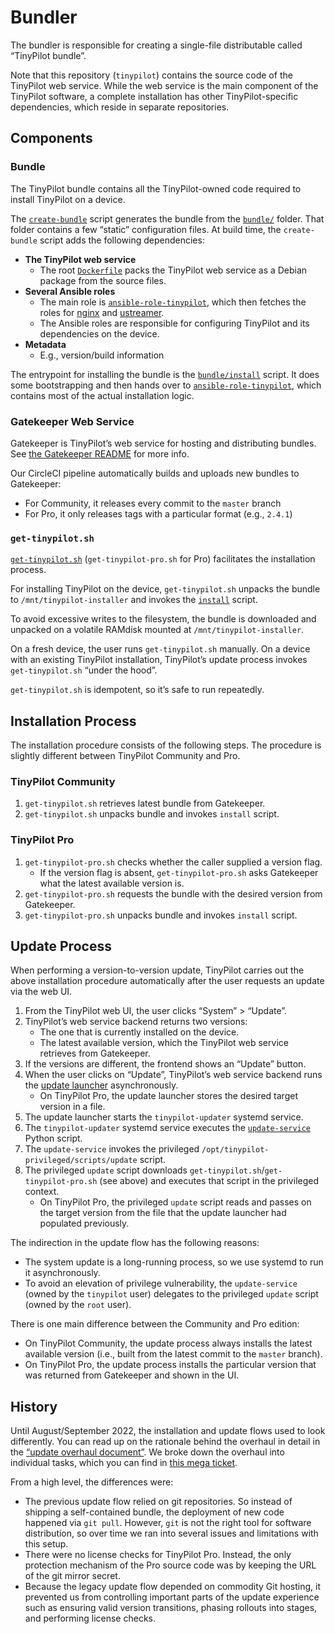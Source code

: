 # Bundler

The bundler is responsible for creating a single-file distributable called “TinyPilot bundle”.

Note that this repository (`tinypilot`) contains the source code of the TinyPilot web service. While the web service is the main component of the TinyPilot software, a complete installation has other TinyPilot-specific dependencies, which reside in separate repositories.

## Components

### Bundle

The TinyPilot bundle contains all the TinyPilot-owned code required to install TinyPilot on a device.

The [`create-bundle`](create-bundle) script generates the bundle from the [`bundle/`](bundle) folder. That folder contains a few “static” configuration files. At build time, the `create-bundle` script adds the following dependencies:

- **The TinyPilot web service**
  - The root [`Dockerfile`](../Dockerfile) packs the TinyPilot web service as a Debian package from the source files.
- **Several Ansible roles**
  - The main role is [`ansible-role-tinypilot`](../ansible-role), which then fetches the roles for [nginx](https://github.com/tiny-pilot/ansible-role-nginx) and [ustreamer](https://github.com/tiny-pilot/ansible-role-ustreamer).
  - The Ansible roles are responsible for configuring TinyPilot and its dependencies on the device.
- **Metadata**
  - E.g., version/build information

The entrypoint for installing the bundle is the [`bundle/install`](bundle/install) script. It does some bootstrapping and then hands over to [`ansible-role-tinypilot`](../ansible-role), which contains most of the actual installation logic.

### Gatekeeper Web Service

Gatekeeper is TinyPilot’s web service for hosting and distributing bundles. See [the Gatekeeper README](https://github.com/tiny-pilot/gatekeeper) for more info.

Our CircleCI pipeline automatically builds and uploads new bundles to Gatekeeper:

- For Community, it releases every commit to the `master` branch
- For Pro, it only releases tags with a particular format (e.g., `2.4.1`)

### `get-tinypilot.sh`

[`get-tinypilot.sh`](../get-tinypilot.sh) (`get-tinypilot-pro.sh` for Pro) facilitates the installation process.

For installing TinyPilot on the device, `get-tinypilot.sh` unpacks the bundle to `/mnt/tinypilot-installer` and invokes the [`install`](bundle/install) script.

To avoid excessive writes to the filesystem, the bundle is downloaded and unpacked on a volatile RAMdisk mounted at `/mnt/tinypilot-installer`.

On a fresh device, the user runs `get-tinypilot.sh` manually. On a device with an existing TinyPilot installation, TinyPilot’s update process invokes `get-tinypilot.sh` “under the hood”.

`get-tinypilot.sh` is idempotent, so it’s safe to run repeatedly.

## Installation Process

The installation procedure consists of the following steps. The procedure is slightly different between TinyPilot Community and Pro.

### TinyPilot Community

1. `get-tinypilot.sh` retrieves latest bundle from Gatekeeper.
2. `get-tinypilot.sh` unpacks bundle and invokes `install` script.

### TinyPilot Pro

1. `get-tinypilot-pro.sh` checks whether the caller supplied a version flag.
   - If the version flag is absent, `get-tinypilot-pro.sh` asks Gatekeeper what the latest available version is.
1. `get-tinypilot-pro.sh` requests the bundle with the desired version from Gatekeeper.
1. `get-tinypilot-pro.sh` unpacks bundle and invokes `install` script.

## Update Process

When performing a version-to-version update, TinyPilot carries out the above installation procedure automatically after the user requests an update via the web UI.

1. From the TinyPilot web UI, the user clicks “System” > “Update”.
1. TinyPilot’s web service backend returns two versions:
   - The one that is currently installed on the device.
   - The latest available version, which the TinyPilot web service retrieves from Gatekeeper.
1. If the versions are different, the frontend shows an “Update” button.
1. When the user clicks on “Update”, TinyPilot’s web service backend runs the [update launcher](../app/update/launcher.py) asynchronously.
   - On TinyPilot Pro, the update launcher stores the desired target version in a file.
1. The update launcher starts the `tinypilot-updater` systemd service.
1. The `tinypilot-updater` systemd service executes the [`update-service`](../scripts/update-service) Python script.
1. The `update-service` invokes the privileged `/opt/tinypilot-privileged/scripts/update` script.
1. The privileged `update` script downloads `get-tinypilot.sh`/`get-tinypilot-pro.sh` (see above) and executes that script in the privileged context.
   - On TinyPilot Pro, the privileged `update` script reads and passes on the target version from the file that the update launcher had populated previously.

The indirection in the update flow has the following reasons:

- The system update is a long-running process, so we use systemd to run it asynchronously.
- To avoid an elevation of privilege vulnerability, the `update-service` (owned by the `tinypilot` user) delegates to the privileged `update` script (owned by the `root` user).

There is one main difference between the Community and Pro edition:

- On TinyPilot Community, the update process always installs the latest available version (i.e., built from the latest commit to the `master` branch).
- On TinyPilot Pro, the update process installs the particular version that was returned from Gatekeeper and shown in the UI.

## History

Until August/September 2022, the installation and update flows used to look differently. You can read up on the rationale behind the overhaul in detail in the [“update overhaul document”](https://github.com/tiny-pilot/tinypilot-pro/blob/experimental/update-overhaul/UPDATE-WORKFLOW.md). We broke down the overhaul into individual tasks, which you can find in [this mega ticket](https://github.com/tiny-pilot/tinypilot-pro/issues/445).

From a high level, the differences were:

- The previous update flow relied on git repositories. So instead of shipping a self-contained bundle, the deployment of new code happened via `git pull`. However, `git` is not the right tool for software distribution, so over time we ran into several issues and limitations with this setup.
- There were no license checks for TinyPilot Pro. Instead, the only protection mechanism of the Pro source code was by keeping the URL of the git mirror secret.
- Because the legacy update flow depended on commodity Git hosting, it prevented us from controlling important parts of the update experience such as ensuring valid version transitions, phasing rollouts into stages, and performing license checks.
